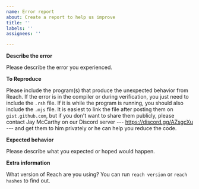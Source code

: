 ```yaml
---
name: Error report
about: Create a report to help us improve
title: ''
labels: ''
assignees: ''

---
```


**Describe the error**

Please describe the error you experienced.

**To Reproduce**

Please include the program(s) that produce the unexpected behavior from Reach. If the error is in the compiler or during verification, you just need to include the `.rsh` file. If it is while the program is running, you should also include the `.mjs` file. It is easiest to link the file after posting them on `gist.github.com`, but if you don't want to share them publicly, please contact Jay McCarthy on our Discord server --- https://discord.gg/AZsgcXu --- and get them to him privately or he can help you reduce the code.

**Expected behavior**

Please describe what you expected or hoped would happen.

**Extra information**

What version of Reach are you using? You can run `reach version` or `reach hashes` to find out.
